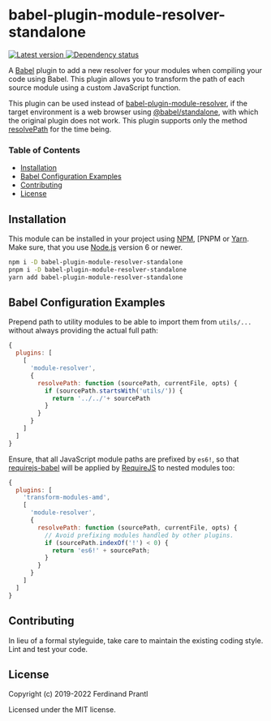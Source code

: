 # babel-plugin-module-resolver-standalone

[![Latest version](https://img.shields.io/npm/v/babel-plugin-imodule-resolver-standalone)
 ![Dependency status](https://img.shields.io/librariesio/release/npm/babel-plugin-module-resolver-standalone)
](https://www.npmjs.com/package/babel-plugin-module-resolver-standalone)

A [Babel] plugin to add a new resolver for your modules when compiling your code using Babel. This plugin allows you to transform the path of each source module using a custom JavaScript function.

This plugin can be used instead of [babel-plugin-module-resolver], if the target environment is a web browser using [@babel/standalone], with which the original plugin does not work. This plugin supports only the method [resolvePath] for the time being.

### Table of Contents

- [Installation](#installation-and-getting-started)
- [Babel Configuration Examples](#babel-configuration-examples)
- [Contributing](#contributing)
- [License](#license)

## Installation

This module can be installed in your project using [NPM], [PNPM or [Yarn]. Make sure, that you use [Node.js] version 6 or newer.

```sh
npm i -D babel-plugin-module-resolver-standalone
pnpm i -D babel-plugin-module-resolver-standalone
yarn add babel-plugin-module-resolver-standalone
```

## Babel Configuration Examples

Prepend path to utility modules to be able to import them from `utils/...` without always providing the actual full path:

```js
{
  plugins: [
    [
      'module-resolver',
      {
        resolvePath: function (sourcePath, currentFile, opts) {
          if (sourcePath.startsWith('utils/')) {
            return '../../'+ sourcePath
          }
        }
      }
    ]
  ]
}
```

Ensure, that all JavaScript module paths are prefixed by `es6!`, so that [requirejs-babel] will be applied by [RequireJS] to nested modules too:

```js
{
  plugins: [
    'transform-modules-amd',
    [
      'module-resolver',
      {
        resolvePath: function (sourcePath, currentFile, opts) {
          // Avoid prefixing modules handled by other plugins.
          if (sourcePath.indexOf('!') < 0) {
            return 'es6!' + sourcePath;
          }
        }
      }
    ]
  ]
}
```

## Contributing

In lieu of a formal styleguide, take care to maintain the existing coding style. Lint and test your code.

## License

Copyright (c) 2019-2022 Ferdinand Prantl

Licensed under the MIT license.

[Node.js]: http://nodejs.org/
[NPM]: https://www.npmjs.com/
[PNPM]: https://pnpm.io/
[Yarn]: https://yarnpkg.com/
[RequireJS]: https://requirejs.org/
[Babel]: http://babeljs.io
[@babel/standalone]: https://github.com/babel/babel/tree/master/packages/babel-standalone
[babel-plugin-module-resolver]: https://github.com/tleunen/babel-plugin-module-resolver
[resolvePath]: https://github.com/tleunen/babel-plugin-module-resolver/blob/master/DOCS.md#resolvepath
[requirejs-babel]: https://github.com/prantlf/requirejs-babel
